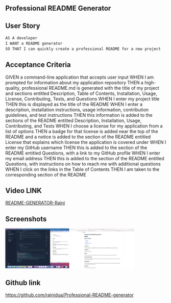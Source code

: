 ## Professional README Generator

## User Story

```md
AS A developer
I WANT a README generator
SO THAT I can quickly create a professional README for a new project
```

## Acceptance Criteria


GIVEN a command-line application that accepts user input
WHEN I am prompted for information about my application repository
THEN a high-quality, professional README.md is generated with the title of my project and sections entitled Description, Table of Contents, Installation, Usage, License, Contributing, Tests, and Questions
WHEN I enter my project title
THEN this is displayed as the title of the README
WHEN I enter a description, installation instructions, usage information, contribution guidelines, and test instructions
THEN this information is added to the sections of the README entitled Description, Installation, Usage, Contributing, and Tests
WHEN I choose a license for my application from a list of options
THEN a badge for that license is added near the top of the README and a notice is added to the section of the README entitled License that explains which license the application is covered under
WHEN I enter my GitHub username
THEN this is added to the section of the README entitled Questions, with a link to my GitHub profile
WHEN I enter my email address
THEN this is added to the section of the README entitled Questions, with instructions on how to reach me with additional questions
WHEN I click on the links in the Table of Contents
THEN I am taken to the corresponding section of the README


## Video LINK

[README-GENERATOR-Rajni](https://drive.google.com/file/d/1gqUl1TfCX-IeCK24U_iVIhjqYQDoWeW6/view?usp=sharing)

## Screenshots
<img src="./Develop/images/README-GENERATOR.png"  alt="Screenshot from video"  width="200">
<img src="./Develop/images/Screenshot-README-FILE.png" alt="Screenshot of the file" width="200">


## Github link
https://github.com/rajnidua/Professional-README-generator




